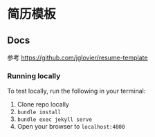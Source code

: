 # 简历模板



## Docs

参考 https://github.com/jglovier/resume-template

### Running locally

To test locally, run the following in your terminal:

1. Clone repo locally
1. `bundle install`
2. `bundle exec jekyll serve`
3. Open your browser to `localhost:4000`





